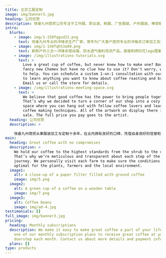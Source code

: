 ```yaml
---
title: 北京工服定制
image: img/banner3.jpg
heading: 公司优势
description: 恒睿九州商贸公司专注于工作服、职业装、制服、广告服装、户外服装、棒球帽、广告帽的加工与定制！产品包括:各行业工作服、职业装、西服、衬衫、文化衫、T恤衫、POLO衫、冲锋衣、棉服、羽绒服、滑雪服、防晒衣、棒球帽等等。
intro:
  blurbs:
    - image: img/1-150fqgud22.png
      text: 恒睿九州专业的冲锋衣生产厂家，常年为广大客户提供专业的冲锋衣订单加工及现货供应服务，客户可来样来图按需定制！可刺绣企业logo、印刷图案标志等！欢迎咨询！
    - image: img/1-150fqh53a00.png
      text: 新款户外三合一冲锋衣塔丝隆、防水透气面料现货产品，直接刺绣印花logo图案
    - image: /img/illustrations-tutorials.svg
      text: >
        Love a great cup of coffee, but never knew how to make one? Bought a
        fancy new Chemex but have no clue how to use it? Don't worry, we’re here
        to help. You can schedule a custom 1-on-1 consultation with our baristas
        to learn anything you want to know about coffee roasting and brewing.
        Email us or call the store for details.
    - image: /img/illustrations-meeting-space.svg
      text: >
        We believe that good coffee has the power to bring people together.
        That’s why we decided to turn a corner of our shop into a cozy meeting
        space where you can hang out with fellow coffee lovers and learn about
        coffee making techniques. All of the artwork on display there is for
        sale. The full price you pay goes to the artist.
  heading: 公司优势
  description: >
    
    恒睿九州商贸从事服装加工与定制十余年，在业内拥有良好的口碑，凭借自身良好的信誉和优质的服务及产品持续稳定而快速的发展，奠定了恒睿九州制衣在工作服制服行业的的主导地位，成为众多优秀企业的长期稳定的工服供应商！
main:
  heading: Great coffee with no compromises
  description: >
    We hold our coffee to the highest standards from the shrub to the cup.
    That’s why we’re meticulous and transparent about each step of the coffee’s
    journey. We personally visit each farm to make sure the conditions are
    optimal for the plants, farmers and the local environment.
  image1:
    alt: A close-up of a paper filter filled with ground coffee
    image: img/5.png
  image2:
    alt: A green cup of a coffee on a wooden table
    image: img/7.png
  image3:
    alt: Coffee beans
    image: img/ad-4.jpg
testimonials: []
full_image: img/banner3.jpg
pricing:
  heading: Monthly subscriptions
  description: We make it easy to make great coffee a part of your life. Choose
    one of our monthly subscription plans to receive great coffee at your
    doorstep each month. Contact us about more details and payment info.
  plans: []
type: products
---
```

